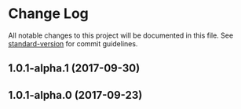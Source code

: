 # Change Log

All notable changes to this project will be documented in this file. See [standard-version](https://github.com/conventional-changelog/standard-version) for commit guidelines.

<a name="1.0.1-alpha.1"></a>
## 1.0.1-alpha.1 (2017-09-30)



<a name="1.0.1-alpha.0"></a>
## 1.0.1-alpha.0 (2017-09-23)
